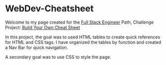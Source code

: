 # WebDev-Cheatsheet
Welcome to my page created for the <a href="https://www.codecademy.com/career-journey/full-stack-engineer">Full Stack Engineer</a> Path, Challenge Project: <a href="https://www.codecademy.com/journeys/full-stack-engineer/paths/fscj-22-web-development-foundations/tracks/fscj-22-improved-styling-with-css/modules/wdcp-22-build-your-own-cheat-sheet-67e2c82a-2f99-46d9-a17b-1461dc4edee8/projects/independent-project-html-documentation">Build Your Own Cheat Sheet</a>

In this project, the goal was to used HTML tables to create quick references for HTML and CSS tags.  I have organized the tables by function and created a Nav Bar for quick navigation.

A secondary goal was to use CSS to style the page.

